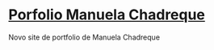 
<h1><a href=“https://manuelachadreque.github.io/”>Porfolio Manuela Chadreque </a></h1>

<p>Novo site de portfolio de Manuela Chadreque</p>
